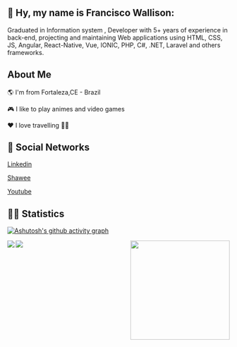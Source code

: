 ## 👋  Hy, my name is Francisco Wallison:  

Graduated in Information system
, Developer with 5+ years of experience in back-end, projecting and maintaining Web applications using HTML, CSS, JS, Angular, React-Native, Vue, IONIC, PHP, C#, .NET, Laravel and others frameworks.

## About Me

🌎 I'm from Fortaleza,CE - Brazil

🎮 I like to play animes and video games

❤️ I love travelling 🛫🛬 


## :monocle_face: Social Networks

[Linkedin](https://www.linkedin.com/in/wallison-francisco)

[Shawee](https://app.shawee.io/@franciscowallison)

[Youtube](https://www.youtube.com/channel/UCg7y9gwz_X-APd66kqs5sMg)


## :woman_technologist: Statistics

[![Ashutosh's github activity graph](https://activity-graph.herokuapp.com/graph?username=FranciscoWallison&theme=rogue)](https://github.com/ashutosh00710/github-readme-activity-graph)


<p align="center">
    <img align="left"  src="https://github-readme-streak-stats.herokuapp.com/?user=FranciscoWallison&theme=midnight-purple&count_private=true&show_icons=true&title_color=6e40c9&icon_color=6e40c9&line_height=20"/>
<img width="225" align="right" src="https://github-readme-stats.vercel.app/api/top-langs/?username=FranciscoWallison&langs_count=20&theme=highcontrast&show_icons=true&title_color=6e40c9&icon_color=6e40c"/>
<img align="left"  src="https://github-readme-stats.vercel.app/api?username=FranciscoWallison&theme=highcontrast&count_private=true&show_icons=true&title_color=6e40c9&icon_color=6e40c9&line_height=20"/>
</p>
<br/>
